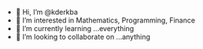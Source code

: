 - 👋 Hi, I’m @kderkba
- 👀 I’m interested in Mathematics, Programming, Finance
- 🌱 I’m currently learning ...everything
- 💞️ I’m looking to collaborate on ...anything

<!---
kderkba/kderkba is a ✨ special ✨ repository because its `README.md` (this file) appears on your GitHub profile.
You can click the Preview link to take a look at your changes.
--->
